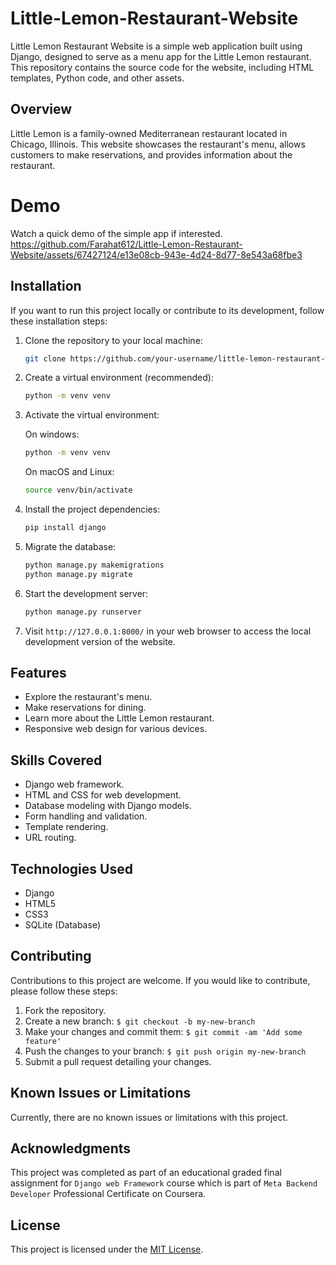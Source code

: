# Little-Lemon-Restaurant-Website

Little Lemon Restaurant Website is a simple web application built using Django, designed to serve as a menu app for the Little Lemon restaurant. This repository contains the source code for the website, including HTML templates, Python code, and other assets.


## Overview

Little Lemon is a family-owned Mediterranean restaurant located in Chicago, Illinois. This website showcases the restaurant's menu, allows customers to make reservations, and provides information about the restaurant.


# Demo

Watch a quick demo of the simple app if interested.
https://github.com/Farahat612/Little-Lemon-Restaurant-Website/assets/67427124/e13e08cb-943e-4d24-8d77-8e543a68fbe3


## Installation

If you want to run this project locally or contribute to its development, follow these installation steps:

1. Clone the repository to your local machine:

   ```bash
   git clone https://github.com/your-username/little-lemon-restaurant-website.git
   ```
2. Create a virtual environment (recommended):

   ```bash
   python -m venv venv
   ```
3. Activate the virtual environment:

   On windows:
   ```bash
   python -m venv venv
   ```
   On macOS and Linux:
   ```bash
   source venv/bin/activate
   ``` 
4. Install the project dependencies:

   ```bash
   pip install django
   ```
5. Migrate the database:

   ```bash
   python manage.py makemigrations
   python manage.py migrate
   ```
6. Start the development server:

   ```bash
   python manage.py runserver
   ```
7. Visit `http://127.0.0.1:8000/` in your web browser to access the local development version of the website.


## Features

- Explore the restaurant's menu.
- Make reservations for dining.
- Learn more about the Little Lemon restaurant.
- Responsive web design for various devices.


## Skills Covered

- Django web framework.
- HTML and CSS for web development.
- Database modeling with Django models.
- Form handling and validation.
- Template rendering.
- URL routing.


## Technologies Used

- Django
- HTML5
- CSS3
- SQLite (Database)


## Contributing

Contributions to this project are welcome. If you would like to contribute, please follow these steps:

1. Fork the repository.
2. Create a new branch: `$ git checkout -b my-new-branch`
3. Make your changes and commit them: `$ git commit -am 'Add some feature'`
4. Push the changes to your branch: `$ git push origin my-new-branch`
5. Submit a pull request detailing your changes.


## Known Issues or Limitations

Currently, there are no known issues or limitations with this project.


## Acknowledgments

This project was completed as part of an educational graded final assignment for `Django web Framework` course which is part of `Meta Backend Developer` Professional Certificate on Coursera. 


## License

This project is licensed under the [MIT License](LICENSE).
